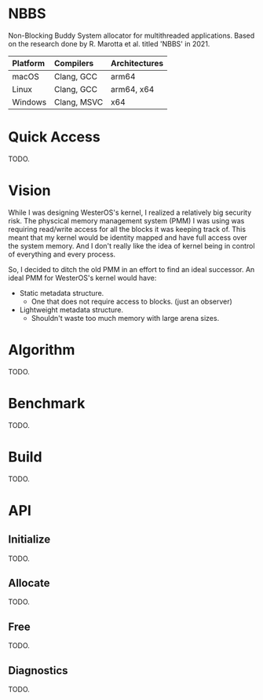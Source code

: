 # NBBS
Non-Blocking Buddy System allocator for multithreaded applications. Based on the research done by R. Marotta et al. titled 'NBBS' in 2021. 

Platform | Compilers | Architectures
:--- | :--- | :--- 
macOS | Clang, GCC | arm64
Linux | Clang, GCC | arm64, x64 
Windows | Clang, MSVC | x64

# Quick Access

TODO.

# Vision

While I was designing WesterOS's kernel, I realized a relatively big security risk.
The physcical memory management system (PMM) I was using was requiring read/write access for all the blocks it was keeping track of.
This meant that my kernel would be identity mapped and have full access over the system memory.
And I don't really like the idea of kernel being in control of everything and every process.

So, I decided to ditch the old PMM in an effort to find an ideal successor. An ideal PMM for WesterOS's kernel would have:

* Static metadata structure.
    * One that does not require access to blocks. (just an observer)
* Lightweight metadata structure.
    * Shouldn't waste too much memory with large arena sizes.



# Algorithm

TODO.

# Benchmark

TODO.

# Build

TODO.

# API

## Initialize

TODO.

## Allocate

TODO.

## Free

TODO.

## Diagnostics

TODO.
